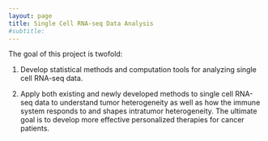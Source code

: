 ```yaml
---
layout: page
title: Single Cell RNA-seq Data Analysis
#subtitle: 
---
```


The goal of this project is twofold: 

1. Develop statistical methods and computation tools for analyzing single cell RNA-seq data.

2. Apply both existing and newly developed methods to single cell RNA-seq data to understand tumor heterogeneity as well as how the immune system responds to and shapes intratumor heterogeneity. The ultimate goal is to develop more effective personalized therapies for cancer patients.

